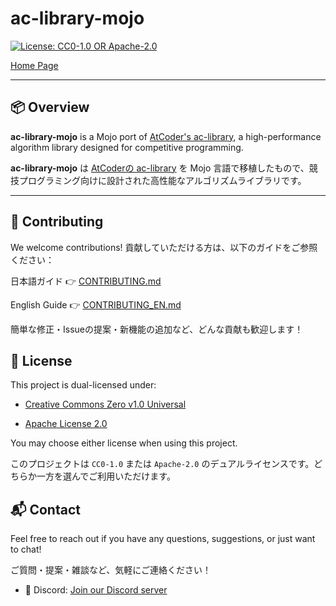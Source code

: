 # ac-library-mojo

[![License: CC0-1.0 OR Apache-2.0](https://img.shields.io/badge/license-CC0--1.0%20OR%20Apache--2.0-blue.svg)](./LICENSE)

[Home Page](https://shogo314.github.io/page-test3/)

---

## 📦 Overview

**ac-library-mojo** is a Mojo port of [AtCoder's ac-library](https://github.com/atcoder/ac-library), a high-performance algorithm library designed for competitive programming.

**ac-library-mojo** は [AtCoderの ac-library](https://github.com/atcoder/ac-library) を Mojo 言語で移植したもので、競技プログラミング向けに設計された高性能なアルゴリズムライブラリです。

---

## 🤝 Contributing
We welcome contributions!
貢献していただける方は、以下のガイドをご参照ください：

日本語ガイド 👉 [CONTRIBUTING.md](CONTRIBUTING.md)

English Guide 👉 [CONTRIBUTING_EN.md](CONTRIBUTING_EN.md)

簡単な修正・Issueの提案・新機能の追加など、どんな貢献も歓迎します！

## 📄 License

This project is dual-licensed under:

- [Creative Commons Zero v1.0 Universal](https://creativecommons.org/publicdomain/zero/1.0)

- [Apache License 2.0](https://www.apache.org/licenses/LICENSE-2.0)

You may choose either license when using this project.

このプロジェクトは `CC0-1.0` または `Apache-2.0` のデュアルライセンスです。どちらか一方を選んでご利用いただけます。

## 📬 Contact

Feel free to reach out if you have any questions, suggestions, or just want to chat!

ご質問・提案・雑談など、気軽にご連絡ください！

- 💬 Discord: [Join our Discord server](https://discord.gg/wGWCT3Tp7h)
